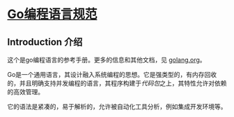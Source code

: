 # [Go编程语言规范](https://golang.org/ref/spec)

## Introduction 介绍
这个是go编程语言的参考手册。更多的信息和其他文档，见 [golang.org](golang.org)。


Go是一个通用语言，其设计融入系统编程的思想。它是强类型的，有内存回收的，并且明确支持并发编程的语言，其程序构建于*代码包*之上，其特性允许对依赖的高效管理。


它的语法是紧凑的，易于解析的，允许被自动化工具分析，例如集成开发环境等。
